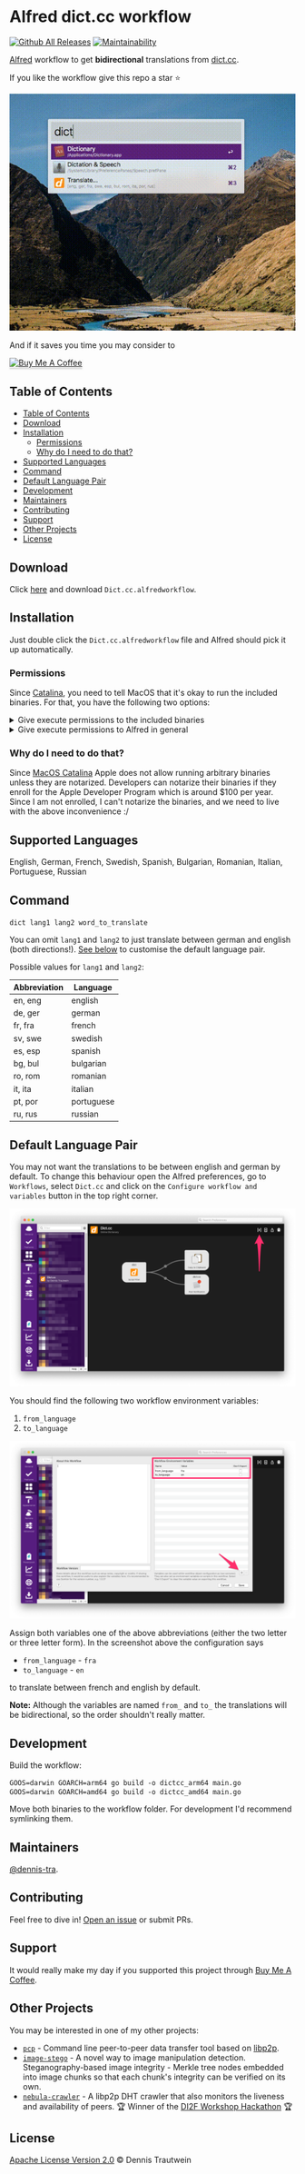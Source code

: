 # Alfred dict.cc workflow

[![Github All Releases](https://img.shields.io/github/downloads/dennis-tra/alfred-dict.cc-workflow/total.svg)](https://github.com/dennis-tra/alfred-dict.cc-workflow/releases)
[![Maintainability](https://api.codeclimate.com/v1/badges/f55023ec0d7e998427c9/maintainability)](https://codeclimate.com/github/dennis-tra/alfred-dict.cc-workflow/maintainability)

[Alfred](https://www.alfredapp.com/) workflow to get **bidirectional** translations from [dict.cc](http//dict.cc).

If you like the workflow give this repo a star ⭐

![Example animation](./assets/alfred-dict.cc-example.gif)

And if it saves you time you may consider to

<a href="https://www.buymeacoffee.com/dennistra" target="__blank"><img src="https://www.buymeacoffee.com/assets/img/custom_images/orange_img.png" alt="Buy Me A Coffee" style="height: 41px !important;width: 174px !important;box-shadow: 0px 3px 2px 0px rgba(190, 190, 190, 0.5) !important;-webkit-box-shadow: 0px 3px 2px 0px rgba(190, 190, 190, 0.5) !important;" ></a>

## Table of Contents

- [Table of Contents](#table-of-contents)
- [Download](#download)
- [Installation](#installation)
  - [Permissions](#permissions)
  - [Why do I need to do that?](#why-do-i-need-to-do-that)
- [Supported Languages](#supported-languages)
- [Command](#command)
- [Default Language Pair](#default-language-pair)
- [Development](#development)
- [Maintainers](#maintainers)
- [Contributing](#contributing)
- [Support](#support)
- [Other Projects](#other-projects)
- [License](#license)

## Download

Click [here](https://github.com/dennis-tra/alfred-dict.cc-workflow/releases/tag/2.0.0) and download `Dict.cc.alfredworkflow`.

## Installation

Just double click the `Dict.cc.alfredworkflow` file and Alfred should pick it up automatically.

### Permissions

Since [Catalina](https://developer.apple.com/news/?id=10032019a), you need to tell MacOS that it's okay to run the included binaries. For that, you have the following two options:

<details>
<summary>Give execute permissions to the included binaries</summary>

Open the workflow directory

<img src="./assets/open_workflow.png" alt="Open workflow directory"/>

Right click on the `dictcc_*` binary for your platform (Intel Macs `dictcc_amd64`, M1 Macs `dictcc_arm64`) and select `Open` in the pop up.

<img src="./assets/open_binary.png" alt="Open dictcc binary"/>

This will open a Terminal window and you should see an error message. However, you have now indicated to MacOS that it's okay to run the binary.

Close all windows and you're good to go.

</details>

<details>
<summary>Give execute permissions to Alfred in general</summary>

Beware that the following configuration applies to all workflows you have currently installed and all future ones.

<img src="./assets/security_and_privacy.png" alt="Security & Privacy Setup"/>

</details>

### Why do I need to do that?

Since [MacOS Catalina](https://developer.apple.com/news/?id=10032019a) Apple does not allow running arbitrary binaries unless they are notarized. Developers can notarize their binaries if they enroll for the Apple Developer Program which is around $100 per year. Since I am not enrolled, I can't notarize the binaries, and we need to live with the above inconvenience :/

## Supported Languages

English, German, French, Swedish, Spanish, Bulgarian, Romanian, Italian, Portuguese, Russian

## Command

`dict lang1 lang2 word_to_translate`

You can omit `lang1` and `lang2` to just translate between german and english (both directions!). [See below](#default-language-pair) to customise the default language pair.

Possible values for `lang1` and `lang2`:

| Abbreviation | Language   |
| ------------ | ---------- |
| en, eng      | english    |
| de, ger      | german     |
| fr, fra      | french     |
| sv, swe      | swedish    |
| es, esp      | spanish    |
| bg, bul      | bulgarian  |
| ro, rom      | romanian   |
| it, ita      | italian    |
| pt, por      | portuguese |
| ru, rus      | russian    |

## Default Language Pair

You may not want the translations to be between english and german by default. To change this behaviour open the Alfred preferences, go to `Workflows`, select `Dict.cc` and click on the `Configure workflow and variables` button in the top right corner.

![Default language setup step 1](./assets/default_language_step_1.png)

You should find the following two workflow environment variables:

1. `from_language`
2. `to_language`

![Default language setup step 2](./assets/default_language_step_2.png)

Assign both variables one of the above abbreviations (either the two letter or three letter form). In the screenshot above the configuration says

- `from_language` - `fra`
- `to_language` - `en`

to translate between french and english by default.

**Note:** Although the variables are named `from_` and `to_` the translations will be bidirectional, so the order shouldn't really matter.

## Development

Build the workflow:

```shell
GOOS=darwin GOARCH=arm64 go build -o dictcc_arm64 main.go
GOOS=darwin GOARCH=amd64 go build -o dictcc_amd64 main.go
```

Move both binaries to the workflow folder. For development I'd recommend symlinking them.

## Maintainers

[@dennis-tra](https://github.com/dennis-tra).

## Contributing

Feel free to dive in! [Open an issue](https://github.com/dennis-tra/pcp/issues/new) or submit PRs.

## Support

It would really make my day if you supported this project through [Buy Me A Coffee](https://www.buymeacoffee.com/dennistra).

## Other Projects

You may be interested in one of my other projects:

* [`pcp`](https://github.com/dennis-tra/pcp) - Command line peer-to-peer data transfer tool based on [libp2p](https://github.com/libp2p/go-libp2p).
* [`image-stego`](https://github.com/dennis-tra/image-stego) - A novel way to image manipulation detection. Steganography-based image integrity - Merkle tree nodes embedded into image chunks so that each chunk's integrity can be verified on its own.
* [`nebula-crawler`](https://github.com/dennis-tra/nebula-crawler) - A libp2p DHT crawler that also monitors the liveness and availability of peers. 🏆 Winner of the [DI2F Workshop Hackathon](https://research.protocol.ai/blog/2021/decentralising-the-internet-with-ipfs-and-filecoin-di2f-a-report-from-the-trenches) 🏆


## License

[Apache License Version 2.0](LICENSE) © Dennis Trautwein
